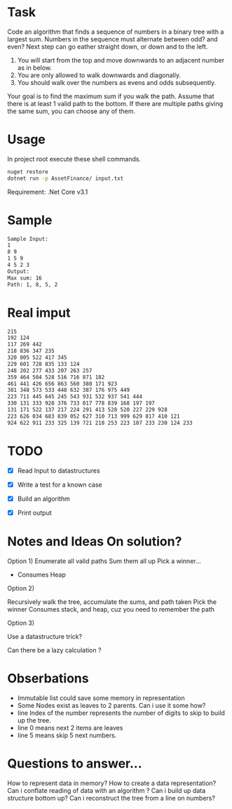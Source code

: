 # Task

Code an algorithm that finds a sequence of numbers in a binary tree with a largest sum.
Numbers in the sequence  must alternate between odd? and even?
Next step can go eather straight down, or down and to the left. 

1. You will start from the top and move downwards to an adjacent number as in below.
2. You are only allowed to walk downwards and diagonally.
3. You should walk over the numbers as evens and odds subsequently.

Your goal is to find the maximum sum if you walk the path. Assume that there is at least 1 valid path to
the bottom. If there are multiple paths giving the same sum, you can choose any of them.

# Usage 

In project root execute these shell commands.

``` sh
nuget restore
dotnet run -p AssetFinance/ input.txt
```

Requirement:
.Net Core v3.1


# Sample 

``` txt
Sample Input:
1
8 9
1 5 9
4 5 2 3
Output:
Max sum: 16
Path: 1, 8, 5, 2
```

# Real imput 

``` txt
215
192 124
117 269 442
218 836 347 235
320 805 522 417 345
229 601 728 835 133 124
248 202 277 433 207 263 257
359 464 504 528 516 716 871 182
461 441 426 656 863 560 380 171 923
381 348 573 533 448 632 387 176 975 449
223 711 445 645 245 543 931 532 937 541 444
330 131 333 928 376 733 017 778 839 168 197 197
131 171 522 137 217 224 291 413 528 520 227 229 928
223 626 034 683 839 052 627 310 713 999 629 817 410 121
924 622 911 233 325 139 721 218 253 223 107 233 230 124 233
```

# TODO

- [x] Read Input to datastructures
- [x] Write a test for a known case
- [x] Build an algorithm
- [x] Print output
  

# Notes and Ideas On solution?



Option 1)
Enumerate all valid paths
Sum them all up
Pick a winner...

- Consumes Heap

Option 2) 

Recursively walk the tree, 
accumulate the sums, and path taken 
Pick the winner
Consumes stack, and heap, cuz you need to remember the path

Option 3)

Use a datastructure trick?

Can there be a lazy calculation ?




# Obserbations 
- Immutable list could save some memory in representation
- Some Nodes exist as leaves to 2 parents. Can i use it some how?
- line Index of the number represents the number of digits to skip to build up the tree.
- line 0 means next 2 items are leaves
- line 5 means skip 5 next numbers. 


# Questions to answer...

How to represent data in memory?
How to create a data representation?
Can i conflate reading of data with an algorithm ?
Can i build up data structure bottom up?
Can i reconstruct the tree from a line on numbers?

